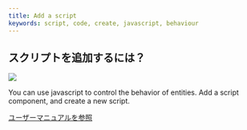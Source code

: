 ```yaml
---
title: Add a script
keywords: script, code, create, javascript, behaviour
---
```


## スクリプトを追加するには？

<img src="https://playcanvas.com/static-assets/instructions/add-new-script.gif"/>

You can use javascript to control the behavior of entities. Add a script component, and create a new script.

<a class="docs" href="http://developer.playcanvas.com/en/user-manual/scripting/creating-new/" target="_blank">ユーザーマニュアルを参照</a>

